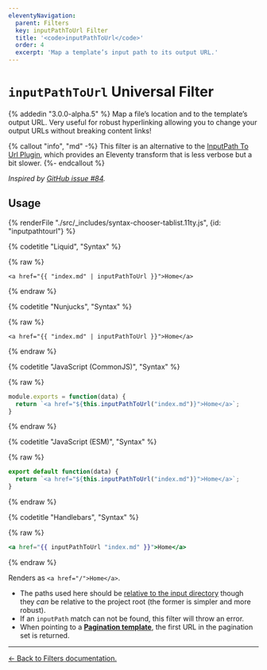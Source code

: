```yaml
---
eleventyNavigation:
  parent: Filters
  key: inputPathToUrl Filter
  title: '<code>inputPathToUrl</code>'
  order: 4
  excerpt: 'Map a template’s input path to its output URL.'
---
```

# `inputPathToUrl` Universal Filter

{% addedin "3.0.0-alpha.5" %} Map a file’s location and to the template’s output URL. Very useful for robust hyperlinking allowing you to change your output URLs without breaking content links!

{% callout "info", "md" -%}
This filter is an alternative to the [InputPath To Url Plugin](/docs/plugins/inputpath-to-url/), which provides an Eleventy transform that is less verbose but a bit slower.
{%- endcallout %}

_Inspired by [GitHub issue #84](https://github.com/11ty/eleventy/issues/84)._

## Usage

<is-land on:visible import="/js/seven-minute-tabs.js">
<seven-minute-tabs>
  {% renderFile "./src/_includes/syntax-chooser-tablist.11ty.js", {id: "inputpathtourl"} %}
  <div id="inputpathtourl-liquid" role="tabpanel">

{% codetitle "Liquid", "Syntax" %}

{% raw %}
```liquid
<a href="{{ "index.md" | inputPathToUrl }}">Home</a>
```
{% endraw %}

  </div>
  <div id="inputpathtourl-njk" role="tabpanel">

{% codetitle "Nunjucks", "Syntax" %}

{% raw %}
```jinja2
<a href="{{ "index.md" | inputPathToUrl }}">Home</a>
```
{% endraw %}

  </div>
  <div id="inputpathtourl-js" role="tabpanel">

{% codetitle "JavaScript (CommonJS)", "Syntax" %}

{% raw %}
```js
module.exports = function(data) {
  return `<a href="${this.inputPathToUrl("index.md")}">Home</a>`;
}
```
{% endraw %}

{% codetitle "JavaScript (ESM)", "Syntax" %}

{% raw %}
```js
export default function(data) {
  return `<a href="${this.inputPathToUrl("index.md")}">Home</a>`;
}
```
{% endraw %}

  </div>
  <div id="inputpathtourl-hbs" role="tabpanel">

{% codetitle "Handlebars", "Syntax" %}

{% raw %}
```hbs
<a href="{{ inputPathToUrl "index.md" }}">Home</a>
```
{% endraw %}

  </div>
</seven-minute-tabs>
</is-land>

Renders as `<a href="/">Home</a>`.

* The paths used here should be [relative to the input directory](/docs/config/#input-directory) though they _can_ be relative to the project root (the former is simpler and more robust).
* If an `inputPath` match can not be found, this filter will throw an error.
* When pointing to a [**Pagination template**](/docs/pagination/), the first URL in the pagination set is returned.

---

[← Back to Filters documentation.](/docs/filters/)
